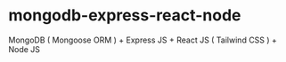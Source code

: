 # mongodb-express-react-node
MongoDB ( Mongoose ORM ) + Express JS + React JS ( Tailwind CSS ) + Node JS
